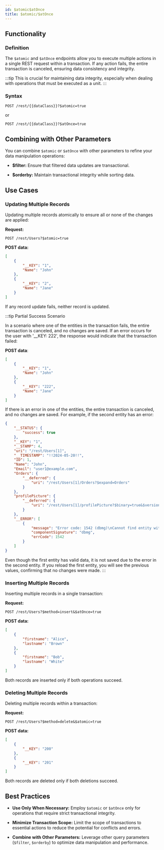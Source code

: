 ```yaml
---
id: $atomic$atOnce
title: $atomic/$atOnce 
---
```



## Functionality

### Definition

The `$atomic` and `$atOnce` endpoints allow you to execute multiple actions in a single REST request within a transaction. If any action fails, the entire transaction is canceled, ensuring data consistency and integrity.

:::tip
This is crucial for maintaining data integrity, especially when dealing with operations that must be executed as a unit.
:::


### Syntax

```
POST /rest/{{dataClass}}?$atomic=true
```
or
```
POST /rest/{{dataClass}}?$atOnce=true
```


## Combining with Other Parameters

You can combine `$atomic` or `$atOnce` with other parameters to refine your data manipulation operations:

- **$filter:** Ensure that filtered data updates are transactional.

- **$orderby:** Maintain transactional integrity while sorting data.



## Use Cases

### Updating Multiple Records

Updating multiple records atomically to ensure all or none of the changes are applied:

**Request:**

```
POST /rest/Users?$atomic=true
```

**POST data:**

```json
[
    {
        "__KEY": "1",
        "Name": "John"
    },
    {
        "__KEY": "2",
        "Name": "Jane"
    }
]
```

If any record update fails, neither record is updated.


:::tip Partial Success Scenario

In a scenario where one of the entities in the transaction fails, the entire transaction is canceled, and no changes are saved. If an error occurs for the user with '__KEY: 222', the response would indicate that the transaction failed:


**POST data**:

```json
[
    {
        "__KEY": "1",
        "Name": "John"
    },
    {
        "__KEY": "222",
        "Name": "Jane"
    }
]
```

If there is an error in one of the entities, the entire transaction is canceled, and no changes are saved. For example, if the second entity has an error:

```json
{
    "__STATUS": {
        "success": true
    },
    "__KEY": "1",
    "__STAMP": 4,
    "uri": "/rest/Users[1]",
    "__TIMESTAMP": "!!2024-05-20!!",
    "ID": 1,
    "Name": "John",
    "Email": "user1@example.com",
    "Orders": {
        "__deferred": {
            "uri": "/rest/Users[1]/Orders?$expand=Orders"
        }
    },
    "profilePicture": {
        "__deferred": {
            "uri": "/rest/Users[1]/profilePicture?$binary=true&$version=4&$expand=profilePicture"
        }
    },
    "__ERROR": [
        {
            "message": "Error code: 1542 (dbmg)\nCannot find entity with \"222\" key in the \"Users\" dataclass\nDatabase Engine\nDatabase Engine\ntask 48, name: 'REST Handler: '\n",
            "componentSignature": "dbmg",
            "errCode": 1542
        }
    ]
}
```

Even though the first entity has valid data, it is not saved due to the error in the second entity. If you reload the first entity, you will see the previous values, confirming that no changes were made.
:::

### Inserting Multiple Records

Inserting multiple records in a single transaction:

**Request:**

```
POST /rest/Users?$method=insert&$atOnce=true
```

**POST data:**

```json
[
    {
        "firstname": "Alice",
        "lastname": "Brown"
    },
    {
        "firstname": "Bob",
        "lastname": "White"
    }
]
```

Both records are inserted only if both operations succeed.

### Deleting Multiple Records

Deleting multiple records within a transaction:

**Request:**

```
POST /rest/Users?$method=delete&$atomic=true
```

**POST data:**

```json
[
    {
        "__KEY": "200"
    },
    {
        "__KEY": "201"
    }
]
```

Both records are deleted only if both deletions succeed.



## Best Practices

- **Use Only When Necessary:** Employ `$atomic` or `$atOnce` only for operations that require strict transactional integrity.

- **Minimize Transaction Scope:** Limit the scope of transactions to essential actions to reduce the potential for conflicts and errors.

- **Combine with Other Parameters:** Leverage other query parameters (`$filter`, `$orderby`) to optimize data manipulation and performance.
